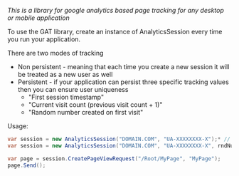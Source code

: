 _This is a library for google analytics based page tracking for any desktop or mobile application_


To use the GAT library, create an instance of AnalyticsSession every time you run your application.

There are two modes of tracking
- Non persistent - meaning that each time you create a new session it will be treated as a new user as well
- Persistent - if your application can persist three specific tracking values then you can ensure user uniqueness
  - "First session timestamp"
  - "Current visit count (previous visit count + 1)"
  - "Random number created on first visit"

Usage:
```c#
var session = new AnalyticsSession("DOMAIN.COM", "UA-XXXXXXXX-X");* // non persistent
var session = new AnalyticsSession("DOMAIN.COM", "UA-XXXXXXXX-X", rndNumber, visitCount, firstVisitTimestamp);* // persistent

var page = session.CreatePageViewRequest("/Root/MyPage", "MyPage");
page.Send();
```